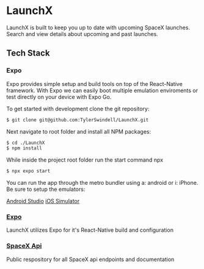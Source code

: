 # LaunchX

LaunchX is built to keep you up to date with upcoming SpaceX launches.
Search and view details about upcoming and past launches.

## Tech Stack

### Expo

Expo provides simple setup and build tools on top of the React-Native framework. With Expo we can easily boot multiple emulation enviroments or test directly on your device with Expo Go.


To get started with development clone the git repository:

```bash
$ git clone git@github.com:TylerSwindell/LaunchX.git
```

Next navigate to root folder and install all NPM packages:

```bash
$ cd ./LaunchX
$ npm install
```

While inside the project root folder run the start command npx

```bash
$ npx expo start
```

You can run the app through the metro bundler using a: android or i: iPhone.
Be sure to setup the emulators:

[Android Studio](https://docs.expo.dev/workflow/android-studio-emulator/)
[iOS Simulator](https://docs.expo.dev/workflow/ios-simulator/)

### [Expo](https://docs.expo.dev/get-started/installation/)

LaunchX utilizes Expo for it's React-Native build and configuration

### [SpaceX Api](https://github.com/r-spacex/SpaceX-API/blob/master/docs/README.md)

Public respository for all SpaceX api endpoints and documentation

